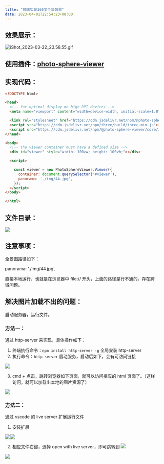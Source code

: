 ```yaml
---
title: "前端实现360度全景效果"
date: 2023-04-01T22:54:23+08:00
---
```


## 效果展示：

![iShot_2023-03-22_23.58.55.gif](https://p6-juejin.byteimg.com/tos-cn-i-k3u1fbpfcp/5c3ef75c71d94d30be43bb3d49ba047c~tplv-k3u1fbpfcp-zoom-in-crop-mark:1512:0:0:0.awebp?)

## 使用插件：[photo-sphere-viewer](https://photo-sphere-viewer.js.org/)

## 实现代码：

```html
<!DOCTYPE html>

<head>
  <!-- for optimal display on high DPI devices -->
  <meta name="viewport" content="width=device-width, initial-scale=1.0" />

  <link rel="stylesheet" href="https://cdn.jsdelivr.net/npm/@photo-sphere-viewer/core/index.min.css" />
  <script src="https://cdn.jsdelivr.net/npm/three/build/three.min.js"></script>
  <script src="https://cdn.jsdelivr.net/npm/@photo-sphere-viewer/core/index.min.js"></script>
</head>

<body>
  <!-- the viewer container must have a defined size -->
  <div id="viewer" style="width: 100vw; height: 100vh;"></div>

  <script>

    const viewer = new PhotoSphereViewer.Viewer({
      container: document.querySelector('#viewer'),
      panorama: './img/44.jpg',
    });
  </script>
</body>

</html>
```

## 文件目录：

![](https://p3-juejin.byteimg.com/tos-cn-i-k3u1fbpfcp/0ebc33b033bc4a7ca9f1e1e51446fea8~tplv-k3u1fbpfcp-zoom-in-crop-mark:1512:0:0:0.awebp)

## 注意事项：

全景图路径如下：

panorama: './img/44.jpg',

直接本地运行，也就是在浏览器中 file:// 开头，上面的路径是行不通的。存在跨域问题。

## 解决图片加载不出的问题：

启动服务器，运行文件。

### 方法一：

通过 http-server 来实现，具体操作如下：

1. 终端执行命令：`npm install http-server -g` 全局安装 http-server
2. 执行命令：`http-server` 启动服务，启动后如下，会有可访问链接

![](https://p3-juejin.byteimg.com/tos-cn-i-k3u1fbpfcp/210a24f31aa7494d967672b0e31b3ab7~tplv-k3u1fbpfcp-zoom-in-crop-mark:1512:0:0:0.awebp)

3. cmd + 点击，跳转浏览器如下页面，就可以访问相应的 html 页面了。（这样访问，就可以加载出本地的图片资源了）

![](https://p3-juejin.byteimg.com/tos-cn-i-k3u1fbpfcp/d6f78488c9d646f39ef711af51bca747~tplv-k3u1fbpfcp-zoom-in-crop-mark:1512:0:0:0.awebp)

### 方法二：

通过 vscode 的 live server 扩展运行文件

1. 安装扩展

![](https://p3-juejin.byteimg.com/tos-cn-i-k3u1fbpfcp/b3c5f6e6cf0d41a8ac729ba35b5d5594~tplv-k3u1fbpfcp-zoom-in-crop-mark:1512:0:0:0.awebp)![](https://p3-juejin.byteimg.com/tos-cn-i-k3u1fbpfcp/ba8596cae09f42e89a5770b4d54b3b46~tplv-k3u1fbpfcp-zoom-in-crop-mark:1512:0:0:0.awebp)

2. 相应文件右键，选择 open with live server，即可跳转到 ![](https://p3-juejin.byteimg.com/tos-cn-i-k3u1fbpfcp/55fa84dceb9645c9ac21011bd28ecbe2~tplv-k3u1fbpfcp-zoom-in-crop-mark:1512:0:0:0.awebp)

![](https://p3-juejin.byteimg.com/tos-cn-i-k3u1fbpfcp/6f8d011dc9324d60a2f71a8826cf3eda~tplv-k3u1fbpfcp-zoom-in-crop-mark:1512:0:0:0.awebp)
